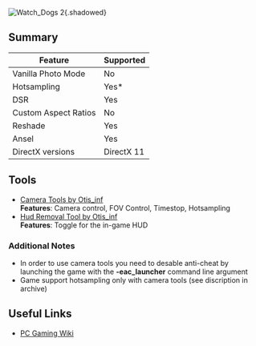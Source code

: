 ![Watch_Dogs 2](Images\wd2_header.png "Shot by random ork"){.shadowed}

## Summary

Feature | Supported
--|--
Vanilla Photo Mode | No
Hotsampling | Yes*
DSR | Yes
Custom Aspect Ratios | No
Reshade | Yes
Ansel | Yes
DirectX versions | DirectX 11
 
## Tools

* [Camera Tools by Otis_inf](https://github.com/FransBouma/InjectableGenericCameraSystem/tree/master/Cameras/Watch_Dogs2)  
**Features**: Camera control, FOV Control, Timestop, Hotsampling
* [Hud Removal Tool by Otis_inf](https://mega.nz/#!FQQShJyS!Ipg4CycflblD2LvZdlfQMgl29ptx_yqPX_HA03u5hoU)  
**Features**: Toggle for the in-game HUD


### Additional Notes

* In order to use camera tools you need to desable anti-cheat by launching the game with the **-eac_launcher** command line argument
* Game support hotsampling only with camera tools (see discription in archive)

## Useful Links

* [PC Gaming Wiki](https://pcgamingwiki.com/wiki/Watch_Dogs_2)
